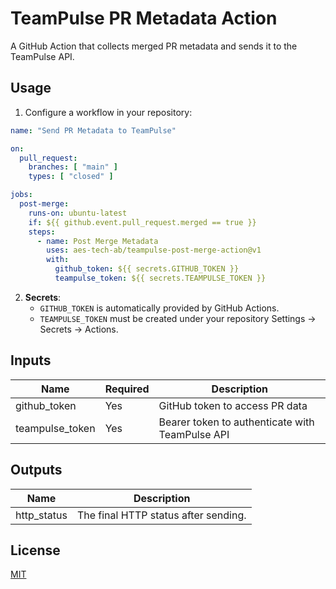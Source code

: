 # TeamPulse PR Metadata Action

A GitHub Action that collects merged PR metadata and sends it to the TeamPulse API.

## Usage

1. Configure a workflow in your repository:

```yaml
name: "Send PR Metadata to TeamPulse"

on:
  pull_request:
    branches: [ "main" ]
    types: [ "closed" ]

jobs:
  post-merge:
    runs-on: ubuntu-latest
    if: ${{ github.event.pull_request.merged == true }}
    steps:
      - name: Post Merge Metadata
        uses: aes-tech-ab/teampulse-post-merge-action@v1
        with:
          github_token: ${{ secrets.GITHUB_TOKEN }}
          teampulse_token: ${{ secrets.TEAMPULSE_TOKEN }}
```

2. **Secrets**:
    - `GITHUB_TOKEN` is automatically provided by GitHub Actions.
    - `TEAMPULSE_TOKEN` must be created under your repository Settings -> Secrets -> Actions.

## Inputs

| Name          | Required | Description                                     |
|---------------|---------|-------------------------------------------------|
| github_token  | Yes     | GitHub token to access PR data                  |
| teampulse_token| Yes     | Bearer token to authenticate with TeamPulse API |

## Outputs

| Name         | Description                          |
|--------------|--------------------------------------|
| http_status  | The final HTTP status after sending. |

## License

[MIT](LICENSE)
